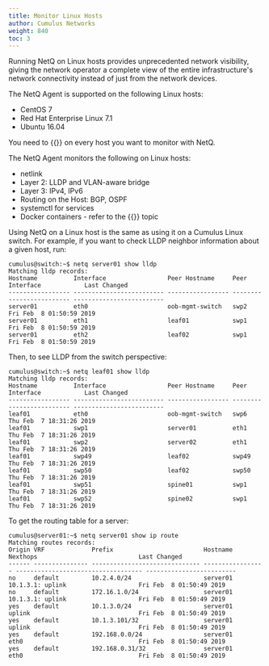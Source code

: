 ```yaml
---
title: Monitor Linux Hosts
author: Cumulus Networks
weight: 840
toc: 3
---
```

Running NetQ on Linux hosts provides unprecedented network visibility, giving the network operator a complete view of the entire
infrastructure's network connectivity instead of just from the network devices.

The NetQ Agent is supported on the following Linux hosts:

- CentOS 7
- Red Hat Enterprise Linux 7.1
- Ubuntu 16.04

You need to {{<link url="Install-NetQ" text="install the NetQ Agent">}} on every host you want to monitor with NetQ.

The NetQ Agent monitors the following on Linux hosts:

- netlink
- Layer 2: LLDP and VLAN-aware bridge
- Layer 3: IPv4, IPv6
- Routing on the Host: BGP, OSPF
- systemctl for services
- Docker containers - refer to the {{<link title="Monitor Container Environments Using Kubernetes API Server">}} topic

Using NetQ on a Linux host is the same as using it on a Cumulus Linux switch. For example, if you want to check LLDP neighbor information about a given host, run:

```
cumulus@switch:~$ netq server01 show lldp
Matching lldp records:
Hostname          Interface                 Peer Hostname     Peer Interface            Last Changed
----------------- ------------------------- ----------------- ------------------------- -------------------------
server01          eth0                      oob-mgmt-switch   swp2                      Fri Feb  8 01:50:59 2019
server01          eth1                      leaf01            swp1                      Fri Feb  8 01:50:59 2019
server01          eth2                      leaf02            swp1                      Fri Feb  8 01:50:59 2019
```

Then, to see LLDP from the switch perspective:

```
cumulus@switch:~$ netq leaf01 show lldp
Matching lldp records:
Hostname          Interface                 Peer Hostname     Peer Interface            Last Changed
----------------- ------------------------- ----------------- ------------------------- -------------------------
leaf01            eth0                      oob-mgmt-switch   swp6                      Thu Feb  7 18:31:26 2019
leaf01            swp1                      server01          eth1                      Thu Feb  7 18:31:26 2019
leaf01            swp2                      server02          eth1                      Thu Feb  7 18:31:26 2019
leaf01            swp49                     leaf02            swp49                     Thu Feb  7 18:31:26 2019
leaf01            swp50                     leaf02            swp50                     Thu Feb  7 18:31:26 2019
leaf01            swp51                     spine01           swp1                      Thu Feb  7 18:31:26 2019
leaf01            swp52                     spine02           swp1                      Thu Feb  7 18:31:26 2019
```

To get the routing table for a server:

```
cumulus@server01:~$ netq server01 show ip route
Matching routes records:
Origin VRF             Prefix                         Hostname          Nexthops                            Last Changed
------ --------------- ------------------------------ ----------------- ----------------------------------- -------------------------
no     default         10.2.4.0/24                    server01          10.1.3.1: uplink                    Fri Feb  8 01:50:49 2019
no     default         172.16.1.0/24                  server01          10.1.3.1: uplink                    Fri Feb  8 01:50:49 2019
yes    default         10.1.3.0/24                    server01          uplink                              Fri Feb  8 01:50:49 2019
yes    default         10.1.3.101/32                  server01          uplink                              Fri Feb  8 01:50:49 2019
yes    default         192.168.0.0/24                 server01          eth0                                Fri Feb  8 01:50:49 2019
yes    default         192.168.0.31/32                server01          eth0                                Fri Feb  8 01:50:49 2019
```
